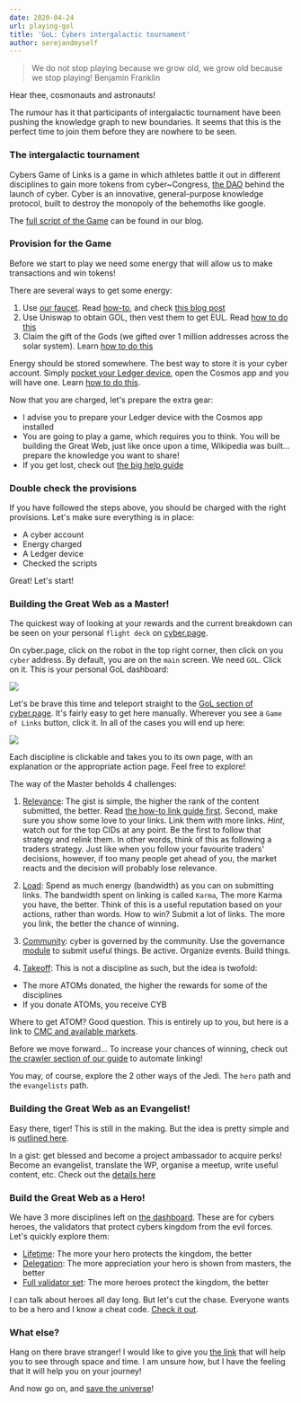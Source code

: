 ```yaml
---
date: 2020-04-24
url: playing-gol
title: 'GoL: Cybers intergalactic tournament'
author: serejandmyself
---
```


> We do not stop playing because we grow old, we grow old because we stop playing! Benjamin Franklin

Hear thee, cosmonauts and astronauts! 

The rumour has it that participants of intergalactic tournament have been pushing the knowledge graph to new boundaries. It seems that this is the perfect time to join them before they are nowhere to be seen.

### The intergalactic tournament
Cybers Game of Links is a game in which athletes battle it out in different disciplines to gain more tokens from cyber\~Congress, [the DAO](https://mainnet.aragon.org/#/cybercongress) behind the launch of cyber. Cyber is an innovative, general-purpose knowledge protocol, built to destroy the monopoly of the behemoths like google.

The [full script of the Game](https://cybercongress.ai/game-of-links/) can be found in our blog. 

### Provision for the Game
Before we start to play we need some energy that will allow us to make transactions and win tokens!

There are several ways to get some energy:

1) Use [our faucet](https://cyber.page/gol/faucet). Read [how-to](https://github.com/cybercongress/congress/blob/master/ecosystem/Cyber%20Homestead%20doc.md#using-the-faucet-to-get-tokens), and check [this blog post](https://cybercongress.ai/how-to-get-eul-tokens-if-you-have-none/)
2) Use Uniswap to obtain GOL, then vest them to get EUL. Read [how to do this](https://cybercongress.ai/how-to-get-eul-tokens-if-you-have-none/)
3) Claim the gift of the Gods (we gifted over 1 million addresses across the solar system). Learn [how to do this](https://github.com/cybercongress/congress/blob/master/ecosystem/Cyber%20Homestead%20doc.md#claiming-the-gift)

Energy should be stored somewhere. The best way to store it is your cyber account. Simply [pocket your Ledger device](https://cyber.page/pocket), open
the Cosmos app and you will have one. Learn [how to do this](https://github.com/cybercongress/congress/blob/master/ecosystem/Cyber%20Homestead%20doc.md#using-your-ledger-to-link).

Now that you are charged, let's prepare the extra gear:

- I advise you to prepare your Ledger device with the Cosmos app installed
- You are going to play a game, which requires you to think. You will be building the Great Web, just like once upon a time, Wikipedia was built... 
prepare the knowledge you want to share!
- If you get lost, check out [the big help guide](https://github.com/cybercongress/congress/blob/master/ecosystem/Cyber%20Homestead%20doc.md)

### Double check the provisions
If you have followed the steps above, you should be charged with the right provisions. Let's make sure everything is in place:

- A cyber account
- Energy charged
- A Ledger device
- Checked the scripts 

Great! Let's start!

### Building the Great Web as a Master!
The quickest way of looking at your rewards and the current breakdown can be seen on your personal `flight deck` on [cyber.page](https://cyber.page/). 

On cyber.page, click on the robot in the top right corner, then click on you `cyber` address. By default, you are on the `main` screen. We need `GOL`. Click on it. This is your personal GoL dashboard:

<img src="https://i.postimg.cc/wjWLhMcM/Screenshot-from-2020-04-08-14-51-30.png" />

Let's be brave this time and teleport straight to the [GoL section of cyber.page](https://cyber.page/gol). It's fairly easy to get here manually. Wherever you see a `Game of Links` button, click it. In all of the cases you will end up here:

<img src="https://i.postimg.cc/nLQkKt8M/Screenshot-from-2020-04-17-13-05-10.png" /> 

Each discipline is clickable and takes you to its own page, with an explanation or the appropriate action page. Feel free to explore!

The way of the Master beholds 4 challenges:

1) [Relevance](https://cyber.page/gol/relevance): The gist is simple, the higher the rank of the content submitted, the better.  Read [the how-to link guide first](https://github.com/cybercongress/congress/blob/master/ecosystem/Cyber%20Homestead%20doc.md#using-your-ledger-to-link). 
Second, make sure you show some love to your links. Link them with more links. *Hint*, watch out for the top CIDs at any point. Be the first to follow that strategy and relink them. In other words, think of this as following a traders strategy. Just like when you follow your favourite traders' decisions, however, if too many people get ahead of you, the market reacts and the decision will probably lose relevance.

2) [Load](https://cyber.page/gol/load): Spend as much energy (bandwidth) as you can on submitting links. The bandwidth spent on linking is called `Karma`, The more Karma you have, the better. Think of this is a useful reputation based on your actions, rather than words. How to win? Submit a lot of links. The more you link, the better the chance of winning.

3) [Community](https://cyber.page/governance): cyber is governed by the community. Use the governance [module](https://cyber.page/governance) to submit useful things. Be active. Organize events. Build things. 

4) [Takeoff](https://cyber.page/gol/takeoff): This is not a discipline as such, but the idea is twofold:

- The more ATOMs donated, the higher the rewards for some of the disciplines
- If you donate ATOMs, you receive CYB

Where to get ATOM? Good question. This is entirely up to you, but here is a link to [CMC and available markets](https://coinmarketcap.com/currencies/cosmos/markets/). 

Before we move forward... To increase your chances of winning, check out [the crawler section of our guide](https://github.com/cybercongress/congress/blob/master/ecosystem/Cyber%20Homestead%20doc.md#crawlers) to automate linking!

You may, of course, explore the 2 other ways of the Jedi. The `hero` path and the `evangelists` path.

### Building the Great Web as an Evangelist!
Easy there, tiger! This is still in the making. But the idea is pretty simple and is [outlined here](https://github.com/cybercongress/congress/blob/master/ecosystem/Cyber%20Homestead%20doc.md#church-section-subtitle-incoming-missile-alert---prepare-to-retaliate). 

In a gist: get blessed and become a project ambassador to acquire perks! Become an evangelist, translate the WP, organise a meetup, write useful content, etc. Check out the [details here](https://github.com/cybercongress/congress/blob/master/ecosystem/donations/obep.md)

### Build the Great Web as a Hero!
We have 3 more disciplines left on [the dashboard](https://cyber.page/gol). These are for cybers heroes, the validators that protect cybers kingdom from the evil forces. Let's  quickly explore them:

- [Lifetime](https://cyber.page/gol/lifetime): The more your hero protects the kingdom, the better  
- [Delegation](https://cyber.page/gol/delegation): The more appreciation your hero is shown from masters, the better
- [Full validator set](https://cyber.page/heroes): The more heroes protect the kingdom, the better

I can talk about heroes all day long. But let's cut the chase. Everyone wants to be a hero and I know a cheat code. [Check it out](https://github.com/cybercongress/congress/blob/master/ecosystem/validators/onboarding.md).

### What else?
Hang on there brave stranger! I would like to give you [the link](https://cyber.page/graph) that will help you to see through space and time. I am unsure how, but I have the feeling that it will help you on your journey! 

And now go on, and [save the universe](https://cyber.page/gol)!  


